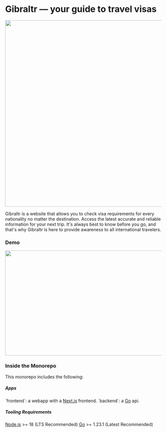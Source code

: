 <h1>Gibraltr — your guide to travel visas</h1>
<img src="https://i.imgur.com/3mymhvb.png" height="600" width="2000"></img>

Gibraltr is a website that allows you to check visa requirements for every nationality no matter the destination. Access the latest accurate and reliable information for your next trip. It's always best to know before you go, and that's why Gibraltr is here to provide awareness to all international travelers.

<h3>Demo</h3>
<img src="https://i.imgur.com/Eyb6IID.gif" height="338" width="600"></img>

<h3>Inside the Monorepo</h3>
This monorepo includes the following:
<h5>Apps</h5>
`frontend`: a webapp with a <a href="https://nextjs.org/">Next.js</a> frontend.
`backend`: a <a href="https://go.dev/doc/install">Go</a> api.
<h5>Tooling Requirements</h5>
<a href="https://nodejs.org/en/">Node.js</a> >= 18 (LTS Recommended)
<a href="https://go.dev/doc/install">Go</a> >= 1.23.1 (Latest Recommended)
